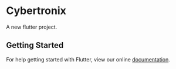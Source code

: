 # Cybertronix

A new flutter project.

## Getting Started

For help getting started with Flutter, view our online
[documentation](http://flutter.io/).
